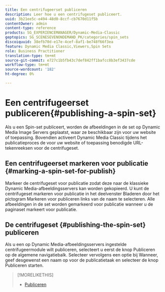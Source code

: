 ```yaml
---
title: Een centrifugeerset publiceren
description: Leer hoe u een centrifugeset publiceert.
uuid: 3b21ee5c-e494-48d0-8ccf-cb7670d11f5b
contentOwner: admin
content-type: reference
products: SG_EXPERIENCEMANAGER/Dynamic-Media-Classic
geptopics: SG_SCENESEVENONDEMAND_PK/categories/spin_sets
discoiquuid: 38efb70d-e17e-4cef-8af1-be748f66f3ea
feature: Dynamic Media Classic,Viewers,Spin Sets
role: Business Practitioner
translation-type: tm+mt
source-git-commit: e727c1b5fb43c7def842ff1bafcc8b3ef3437cde
workflow-type: tm+mt
source-wordcount: '182'
ht-degree: 0%

---
```



# Een centrifugeerset publiceren{#publishing-a-spin-set}

Als u een Spin-set publiceert, worden de afbeeldingen in de set op Dynamic Media Image Servers geplaatst, waar ze beschikbaar zijn voor uw website of toepassing. Bovendien activeert Dynamic Media Classic tijdens het publicatieproces de voor uw website of toepassing benodigde URL-tekenreeksen voor de centrifugeset.

## Een centrifugeerset markeren voor publicatie {#marking-a-spin-set-for-publish}

Markeer de centrifugeset voor publicatie zodat deze naar de klassieke Dynamic Media-afbeeldingsservers kan worden gekopieerd. U kunt de centrifugeset markeren voor publicatie in het deelvenster Bladeren door het pictogram Markeren voor publiceren links van de naam te selecteren. Alle afbeeldingen in de set worden gemarkeerd voor publicatie wanneer u de paginaset markeert voor publicatie.

## De centrifugeset {#publishing-the-spin-set} publiceren

Als u een op Dynamic Media-afbeeldingsservers ingestelde centrifugeermodule wilt publiceren, selecteert u eerst de knop Publiceren op de algemene navigatiebalk. Selecteer vervolgens een optie bij Wanneer, geef desgewenst een naam op voor de publicatietaak en selecteer de knop Publiceren starten.

>[!MORELIKETHIS]
>
>* [Publiceren](publishing-files.md#publishing_files)

